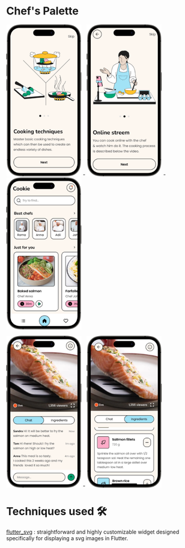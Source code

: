 # Chef's Palette

<p float="left">
  <img src="https://github.com/moha-b/Pretty-Ui/blob/main/Chef's Palette/screenshots/Group%201.png" width="200" />
  -
  <img src="https://github.com/moha-b/Pretty-Ui/blob/main/Chef's Palette/screenshots/Group%202.png" width="200" />
  -
  <img src="https://github.com/moha-b/Pretty-Ui/blob/main/Chef's Palette/screenshots/Group%203.png" width="200" />
</p>
<p>
  <img src="https://github.com/moha-b/Pretty-Ui/blob/main/Chef's Palette/screenshots/Group%204.png" width="200" />
    -
  <img src="https://github.com/moha-b/Pretty-Ui/blob/main/Chef's Palette/screenshots/Group%205.png" width="200" />
</p>

# Techniques used 🛠️
  
[flutter_svg](https://pub.dev/packages/flutter_svg) : straightforward and highly customizable widget designed specifically for displaying a svg images in Flutter.
